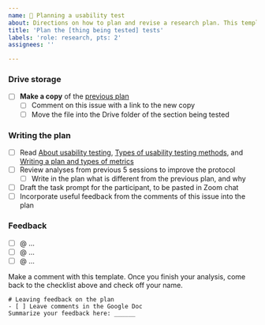 ```yaml
---
name: 🧪 Planning a usability test
about: Directions on how to plan and revise a research plan. This template is currently customized for the Figma Foundations cover page usability tests. - - - - -
title: 'Plan the [thing being tested] tests'
labels: 'role: research, pts: 2'
assignees: ''

---
```


### Drive storage 
- [ ] **Make a copy** of the [previous plan](https://docs.google.com/document/d/1NA_fgcxF1QOAqKTZs6ZOeO_I2ugd-KZ5FvQx_9tF-oE/edit#) 
  - [ ] Comment on this issue with a link to the new copy
  - [ ] Move the file into the Drive folder of the section being tested

### Writing the plan
- [ ] Read [About usability testing](https://www.usability.gov/how-to-and-tools/methods/usability-testing.html), [Types of usability testing methods](https://www.usability.gov/how-to-and-tools/methods/running-usability-tests.html), and [Writing a plan and types of metrics](https://www.usability.gov/how-to-and-tools/methods/planning-usability-testing.html)
- [ ] Review analyses from previous 5 sessions to improve the protocol
  - [ ] Write in the plan what is different from the previous plan, and why
- [ ] Draft the task prompt for the participant, to be pasted in Zoom chat
- [ ] Incorporate useful feedback from the comments of this issue into the plan

### Feedback
- [ ] @ ...
- [ ] @ ...
- [ ] @ ...

Make a comment with this template. Once you finish your analysis, come back to the checklist above and check off your name.
```
# Leaving feedback on the plan 
- [ ] Leave comments in the Google Doc
Summarize your feedback here: ______
```
